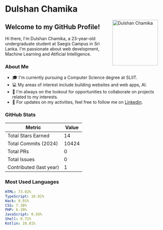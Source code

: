 # Dulshan Chamika

<img src="https://user-images.githubusercontent.com/123464360/218903420-6aa68a9e-5be9-4345-b7d4-b3f6c3dc8f52.png" alt="Dulshan Chamika" width="150" align="right">

## Welcome to my GitHub Profile!

Hi there, I'm Dulshan Chamika, a 23-year-old undergraduate student at Saegis Campus in Sri Lanka. I'm passionate about web development, Machine Learning and Atificial Intelligence.

### About Me

- 🎓 I'm currently pursuing a Computer Science degree at SLIIT.
- 💻 My areas of interest include building websites and web apps, AI.
- 🤝 I'm always on the lookout for opportunities to collaborate on projects related to my interests.
- 📸 For updates on my activities, feel free to follow me on [Linkedin](https://www.linkedin.com/in/dulshanchamika).

### GitHub Stats

| Metric | Value |
| --- | --- |
| Total Stars Earned | 14 |
| Total Commits (2024) | 10424 |
| Total PRs | 0 |
| Total Issues | 0 |
| Contributed (last year) | 1 |

### Most Used Languages

```yaml
HTML: 73.02%
TypeScript: 10.01%
Hack: 9.91%
CSS: 7.38%
PHP: 6.39%
JavaScript: 0.56%
Shell: 0.72%
Kotlin: 10.01%
